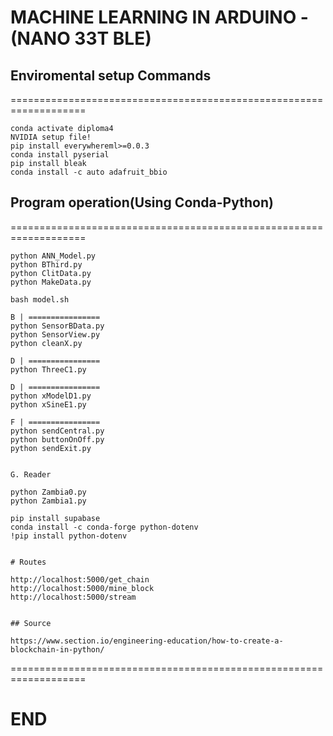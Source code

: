# MACHINE LEARNING IN ARDUINO - (NANO 33T BLE)

## Enviromental setup Commands
===================================================================
```
conda activate diploma4
NVIDIA setup file!
pip install everywhereml>=0.0.3
conda install pyserial
pip install bleak
conda install -c auto adafruit_bbio
```

## Program operation(Using Conda-Python)
===================================================================
```
python ANN_Model.py
python BThird.py
python ClitData.py
python MakeData.py

bash model.sh

B | ================
python SensorBData.py
python SensorView.py
python cleanX.py

D | ================
python ThreeC1.py

D | ================
python xModelD1.py
python xSineE1.py

F | ================
python sendCentral.py
python buttonOnOff.py
python sendExit.py


G. Reader

python Zambia0.py
python Zambia1.py

pip install supabase
conda install -c conda-forge python-dotenv
!pip install python-dotenv


# Routes

http://localhost:5000/get_chain
http://localhost:5000/mine_block
http://localhost:5000/stream


## Source

https://www.section.io/engineering-education/how-to-create-a-blockchain-in-python/

```
===================================================================

# END
